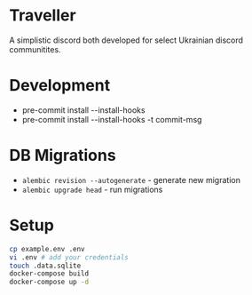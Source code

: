 # Traveller

A simplistic discord both developed for select Ukrainian discord communitites.

# Development

- pre-commit install --install-hooks
- pre-commit install --install-hooks -t commit-msg

# DB Migrations

- `alembic revision --autogenerate` - generate new migration
- `alembic upgrade head` - run migrations

# Setup

```sh
cp example.env .env
vi .env # add your credentials
touch .data.sqlite
docker-compose build
docker-compose up -d
```
